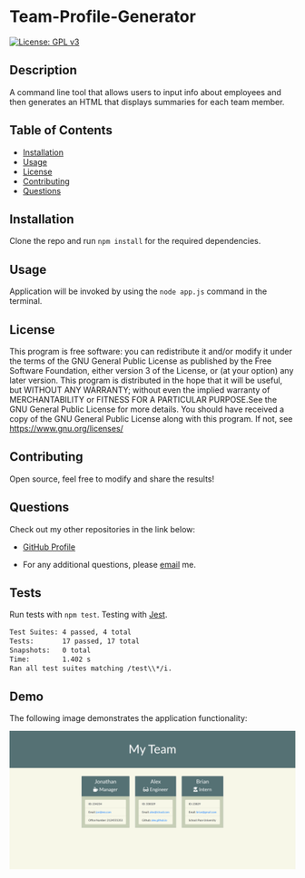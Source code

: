 # Team-Profile-Generator

[![License: GPL v3](https://img.shields.io/badge/License-GPLv3-blue.svg)](https://www.gnu.org/licenses/gpl-3.0)

## Description

A command line tool that allows users to input info about employees and then generates an HTML that displays summaries for each team member.

## Table of Contents

- [Installation](#installation)
- [Usage](#usage)
- [License](#license)
- [Contributing](#contributing)
- [Questions](#questions)

## Installation

Clone the repo and run `npm install` for the required dependencies.

## Usage

Application will be invoked by using the `node app.js` command in the terminal.

## License

This program is free software: you can redistribute it and/or modify
it under the terms of the GNU General Public License as published by
the Free Software Foundation, either version 3 of the License, or
(at your option) any later version.
This program is distributed in the hope that it will be useful,
but WITHOUT ANY WARRANTY; without even the implied warranty of
MERCHANTABILITY or FITNESS FOR A PARTICULAR PURPOSE.See the
GNU General Public License for more details.
You should have received a copy of the GNU General Public License
along with this program. If not, see <https://www.gnu.org/licenses/>

## Contributing

Open source, feel free to modify and share the results!

## Questions

Check out my other repositories in the link below:

- [GitHub Profile](https://github.com/ramandeeppatwar)

- For any additional questions, please [email](mailto:ramandeep.patwar94@gmail.com) me.

## Tests

Run tests with `npm test`. Testing with [Jest](https://jestjs.io/docs/en/getting-started.html).

```
Test Suites: 4 passed, 4 total
Tests:       17 passed, 17 total
Snapshots:   0 total
Time:        1.402 s
Ran all test suites matching /test\\*/i.
```

## Demo

The following image demonstrates the application functionality:

![README Generator demo](assets/teamprofilegen.png)
